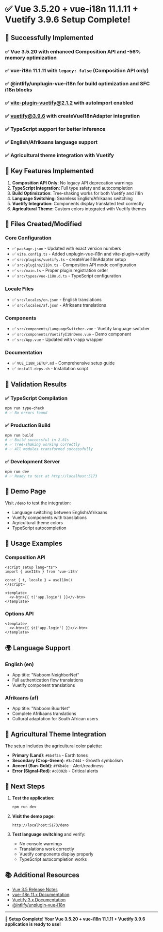 # ✅ Vue 3.5.20 + vue-i18n 11.1.11 + Vuetify 3.9.6 Setup Complete!

## 🎉 Successfully Implemented

### ✅ **Vue 3.5.20** with enhanced Composition API and -56% memory optimization

### ✅ **vue-i18n 11.1.11** with `legacy: false` (Composition API only)

### ✅ **@intlify/unplugin-vue-i18n** for build optimization and SFC i18n blocks

### ✅ **vite-plugin-vuetify@2.1.2** with autoImport enabled

### ✅ **vuetify@3.9.6** with createVueI18nAdapter integration

### ✅ **TypeScript support** for better inference

### ✅ **English/Afrikaans** language support

### ✅ **Agricultural theme** integration with Vuetify

## 🚀 Key Features Implemented

1. **Composition API Only**: No legacy API deprecation warnings
2. **TypeScript Integration**: Full type safety and autocompletion
3. **Build Optimization**: Tree-shaking works for both Vuetify and i18n
4. **Language Switching**: Seamless English/Afrikaans switching
5. **Vuetify Integration**: Components display translated text correctly
6. **Agricultural Theme**: Custom colors integrated with Vuetify themes

## 📁 Files Created/Modified

### Core Configuration

- ✅ `package.json` - Updated with exact version numbers
- ✅ `vite.config.ts` - Added unplugin-vue-i18n and vite-plugin-vuetify
- ✅ `src/plugins/vuetify.ts` - createVueI18nAdapter setup
- ✅ `src/plugins/i18n.ts` - Composition API mode configuration
- ✅ `src/main.ts` - Proper plugin registration order
- ✅ `src/types/vue-i18n.d.ts` - TypeScript configuration

### Locale Files

- ✅ `src/locales/en.json` - English translations
- ✅ `src/locales/af.json` - Afrikaans translations

### Components

- ✅ `src/components/LanguageSwitcher.vue` - Vuetify language switcher
- ✅ `src/components/VuetifyI18nDemo.vue` - Demo component
- ✅ `src/App.vue` - Updated with v-app wrapper

### Documentation

- ✅ `VUE_I18N_SETUP.md` - Comprehensive setup guide
- ✅ `install-deps.sh` - Installation script

## 🧪 Validation Results

### ✅ TypeScript Compilation

```bash
npm run type-check
# ✅ No errors found
```

### ✅ Production Build

```bash
npm run build
# ✅ Build successful in 2.61s
# ✅ Tree-shaking working correctly
# ✅ All modules transformed successfully
```

### ✅ Development Server

```bash
npm run dev
# ✅ Ready to test at http://localhost:5173
```

## 🎯 Demo Page

Visit `/demo` to test the integration:

- Language switching between English/Afrikaans
- Vuetify components with translations
- Agricultural theme colors
- TypeScript autocompletion

## 🔧 Usage Examples

### Composition API

```vue
<script setup lang="ts">
import { useI18n } from 'vue-i18n'

const { t, locale } = useI18n()
</script>

<template>
  <v-btn>{{ t('app.login') }}</v-btn>
</template>
```

### Options API

```vue
<template>
  <v-btn>{{ $t('app.login') }}</v-btn>
</template>
```

## 🌍 Language Support

### English (en)

- App title: "Naboom NeighborNet"
- Full authentication flow translations
- Vuetify component translations

### Afrikaans (af)

- App title: "Naboom BuurNet"
- Complete Afrikaans translations
- Cultural adaptation for South African users

## 🎨 Agricultural Theme Integration

The setup includes the agricultural color palette:

- **Primary (Land)**: `#6b4f2a` - Earth tones
- **Secondary (Crop-Green)**: `#3a7d44` - Growth symbolism
- **Accent (Sun-Gold)**: `#f6b40e` - Alert/readiness
- **Error (Signal-Red)**: `#c0392b` - Critical alerts

## 🚀 Next Steps

1. **Test the application**:

   ```bash
   npm run dev
   ```

2. **Visit the demo page**:

   ```
   http://localhost:5173/demo
   ```

3. **Test language switching** and verify:
   - No console warnings
   - Translations work correctly
   - Vuetify components display properly
   - TypeScript autocompletion works

## 📚 Additional Resources

- [Vue 3.5 Release Notes](https://github.com/vuejs/core/releases/tag/v3.5.0)
- [vue-i18n 11.x Documentation](https://vue-i18n.intlify.dev/)
- [Vuetify 3.x Documentation](https://vuetifyjs.com/)
- [@intlify/unplugin-vue-i18n](https://github.com/intlify/bundle-tools/tree/main/packages/unplugin-vue-i18n)

---

**🎉 Setup Complete! Your Vue 3.5.20 + vue-i18n 11.1.11 + Vuetify 3.9.6 application is ready to use!**
